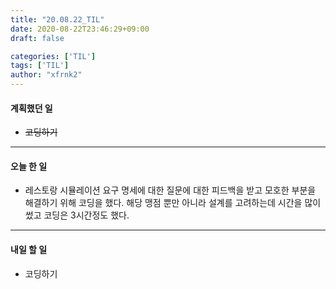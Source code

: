 ```yaml
---
title: "20.08.22_TIL"
date: 2020-08-22T23:46:29+09:00
draft: false

categories: ['TIL']
tags: ['TIL']
author: "xfrnk2"
---
```

#### 계획했던 일
+ ~~코딩하기~~
---  
#### 오늘 한 일
+ 레스토랑 시뮬레이션 요구 명세에 대한 질문에 대한 피드백을 받고 모호한 부분을 해결하기 위해 코딩을 했다. 해당 맹점 뿐만 아니라 설계를 고려하는데 시간을 많이 썼고 코딩은 3시간정도 했다.
---   
#### 내일 할 일 
+ 코딩하기